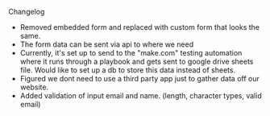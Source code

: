 Changelog

- Removed embedded form and replaced with custom form that looks the same.
- The form data can be sent via api to where we need
- Currently, it's set up to send to the "make.com" testing automation where it runs through a playbook and gets sent to google drive sheets file. Would like to set up a db to store this data instead of sheets.
- Figured we dont need to use a third party app just to gather data off our website.
- Added validation of input email and name. (length, character types, valid email)
